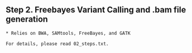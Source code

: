   ## Step 2. Freebayes Variant Calling and .bam file generation
    * Relies on BWA, SAMtools, FreeBayes, and GATK
    
    For details, please read 02_steps.txt.
